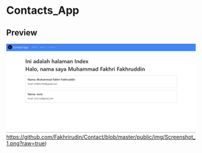 # Contacts_App

## Preview
![image](https://github.com/Fakhrirudin/Contact/blob/master/public/img/Screenshot_1.png?raw=true)https://github.com/Fakhrirudin/Contact/blob/master/public/img/Screenshot_1.png?raw=true)
